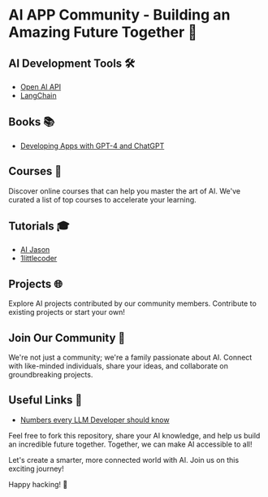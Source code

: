 # AI APP Community - Building an Amazing Future Together 🚀


## AI Development Tools 🛠️
- [Open AI API](https://platform.openai.com/)
- [LangChain](https://python.langchain.com/docs/get_started/introduction)

## Books 📚
- [Developing Apps with GPT-4 and ChatGPT](https://www.amazon.com/Developing-Apps-GPT-4-ChatGPT-Intelligent/dp/1098152484)


## Courses 📓
Discover online courses that can help you master the art of AI. We've curated a list of top courses to accelerate your learning.

## Tutorials 🎓
- [AI Jason](https://www.youtube.com/@AIJasonZ)
- [1littlecoder](https://www.youtube.com/@1littlecoder)



## Projects 🌐
Explore AI projects contributed by our community members. Contribute to existing projects or start your own!

## Join Our Community 🤝
We're not just a community; we're a family passionate about AI. Connect with like-minded individuals, share your ideas, and collaborate on groundbreaking projects.

## Useful Links 🔗

- [Numbers every LLM Developer should know](https://github.com/ray-project/llm-numbers)



Feel free to fork this repository, share your AI knowledge, and help us build an incredible future together. Together, we can make AI accessible to all!

Let's create a smarter, more connected world with AI. Join us on this exciting journey!

Happy hacking! 🚀
